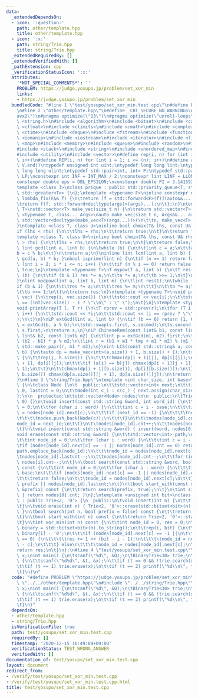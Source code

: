 ```yaml
---
data:
  _extendedDependsOn:
  - icon: ':question:'
    path: other/template.hpp
    title: other/template.hpp
  - icon: ':x:'
    path: string/Trie.hpp
    title: string/Trie.hpp
  _extendedRequiredBy: []
  _extendedVerifiedWith: []
  _pathExtension: cpp
  _verificationStatusIcon: ':x:'
  attributes:
    '*NOT_SPECIAL_COMMENTS*': ''
    PROBLEM: https://judge.yosupo.jp/problem/set_xor_min
    links:
    - https://judge.yosupo.jp/problem/set_xor_min
  bundledCode: "#line 1 \"test/yosupo/set_xor_min.test.cpp\"\n#define PROBLEM \"https://judge.yosupo.jp/problem/set_xor_min\"\
    \n#line 2 \"other/template.hpp\"\n#define _CRT_SECURE_NO_WARNINGS\n#pragma target(\"\
    avx2\")\n#pragma optimize(\"O3\")\n#pragma optimize(\"unroll-loops\")\n#include\
    \ <string.h>\n#include <algorithm>\n#include <bitset>\n#include <cassert>\n#include\
    \ <cfloat>\n#include <climits>\n#include <cmath>\n#include <complex>\n#include\
    \ <ctime>\n#include <deque>\n#include <fstream>\n#include <functional>\n#include\
    \ <iomanip>\n#include <iostream>\n#include <iterator>\n#include <list>\n#include\
    \ <map>\n#include <memory>\n#include <queue>\n#include <random>\n#include <set>\n\
    #include <stack>\n#include <string>\n#include <unordered_map>\n#include <unordered_set>\n\
    #include <utility>\n#include <vector>\n#define rep(i, n) for (int i = 0; i < (n);\
    \ i++)\n#define REP(i, n) for (int i = 1; i <= (n); i++)\n#define all(V) V.begin(),\
    \ V.end()\ntypedef unsigned int uint;\ntypedef long long lint;\ntypedef unsigned\
    \ long long ulint;\ntypedef std::pair<int, int> P;\ntypedef std::pair<lint, lint>\
    \ LP;\nconstexpr int INF = INT_MAX / 2;\nconstexpr lint LINF = LLONG_MAX / 2;\n\
    constexpr double eps = DBL_EPSILON;\nconstexpr double PI = 3.141592653589793238462643383279;\n\
    template <class T>\nclass prique : public std::priority_queue<T, std::vector<T>,\
    \ std::greater<T>> {\n};\ntemplate <typename F>\ninline constexpr decltype(auto)\
    \ lambda_fix(F&& f) {\n\treturn [f = std::forward<F>(f)](auto&&... args) {\n\t\
    \treturn f(f, std::forward<decltype(args)>(args)...);\n\t};\n}\ntemplate <typename\
    \ T>\nstd::vector<T> make_vec(size_t n) {\n\treturn std::vector<T>(n);\n}\ntemplate\
    \ <typename T, class... Args>\nauto make_vec(size_t n, Args&&... args) {\n\treturn\
    \ std::vector<decltype(make_vec<T>(args...))>(\n\t\tn, make_vec<T>(std::forward<Args>(args)...));\n\
    }\ntemplate <class T, class U>\ninline bool chmax(T& lhs, const U& rhs) {\n\t\
    if (lhs < rhs) {\n\t\tlhs = rhs;\n\t\treturn true;\n\t}\n\treturn false;\n}\n\
    template <class T, class U>\ninline bool chmin(T& lhs, const U& rhs) {\n\tif (lhs\
    \ > rhs) {\n\t\tlhs = rhs;\n\t\treturn true;\n\t}\n\treturn false;\n}\ninline\
    \ lint gcd(lint a, lint b) {\n\twhile (b) {\n\t\tlint c = a;\n\t\ta = b;\n\t\t\
    b = c % b;\n\t}\n\treturn a;\n}\ninline lint lcm(lint a, lint b) { return a /\
    \ gcd(a, b) * b; }\nbool isprime(lint n) {\n\tif (n == 1) return false;\n\tfor\
    \ (int i = 2; i * i <= n; i++) {\n\t\tif (n % i == 0) return false;\n\t}\n\treturn\
    \ true;\n}\ntemplate <typename T>\nT mypow(T a, lint b) {\n\tT res(1);\n\twhile\
    \ (b) {\n\t\tif (b & 1) res *= a;\n\t\ta *= a;\n\t\tb >>= 1;\n\t}\n\treturn res;\n\
    }\nlint modpow(lint a, lint b, lint m) {\n\tlint res(1);\n\twhile (b) {\n\t\t\
    if (b & 1) {\n\t\t\tres *= a;\n\t\t\tres %= m;\n\t\t}\n\t\ta *= a;\n\t\ta %= m;\n\
    \t\tb >>= 1;\n\t}\n\treturn res;\n}\ntemplate <typename T>\nvoid printArray(std::vector<T>&\
    \ vec) {\n\trep(i, vec.size()) {\n\t\tstd::cout << vec[i];\n\t\tstd::cout << (i\
    \ == (int)vec.size() - 1 ? \"\\n\" : \" \");\n\t}\n}\ntemplate <typename T>\n\
    void printArray(T l, T r) {\n\tT rprev = std::prev(r);\n\tfor (T i = l; i != r;\
    \ i++) {\n\t\tstd::cout << *i;\n\t\tstd::cout << (i == rprev ? \"\\n\" : \" \"\
    );\n\t}\n}\nLP extGcd(lint a, lint b) {\n\tif (b == 0) return {1, 0};\n\tLP s\
    \ = extGcd(b, a % b);\n\tstd::swap(s.first, s.second);\n\ts.second -= a / b *\
    \ s.first;\n\treturn s;\n}\nLP ChineseRem(const lint& b1, const lint& m1, const\
    \ lint& b2, const lint& m2) {\n\tlint p = extGcd(m1, m2).first;\n\tlint tmp =\
    \ (b2 - b1) * p % m2;\n\tlint r = (b1 + m1 * tmp + m1 * m2) % (m1 * m2);\n\treturn\
    \ std::make_pair(r, m1 * m2);\n}\nint LCS(const std::string& a, const std::string&\
    \ b) {\n\tauto dp = make_vec<int>(a.size() + 1, b.size() + 1);\n\trep(i, a.size())\
    \ {\n\t\trep(j, b.size()) {\n\t\t\tchmax(dp[i + 1][j], dp[i][j]);\n\t\t\tchmax(dp[i][j\
    \ + 1], dp[i][j]);\n\t\t\tif (a[i] == b[j]) chmax(dp[i + 1][j + 1], dp[i][j] +\
    \ 1);\n\t\t}\n\t\tchmax(dp[i + 1][b.size()], dp[i][b.size()]);\n\t}\n\trep(j,\
    \ b.size()) chmax(dp[a.size()][j + 1], dp[a.size()][j]);\n\treturn dp[a.size()][b.size()];\n\
    }\n#line 3 \"string/Trie.hpp\"\ntemplate <int char_size, int base>\nclass Trie\
    \ {\n\tclass Node {\n\t  public:\n\t\tstd::vector<int> next;\n\t\tint c, cnt =\
    \ 0, lastcnt = 0;\n\t\tNode(int c_) : c(c_) { next.assign(char_size, -1); }\n\t\
    };\n\n  protected:\n\tstd::vector<Node> nodes;\n\n  public:\n\tTrie() : nodes(1,\
    \ 0) {}\n\tvoid insert(const std::string &word, int word_id) {\n\t\tint node_id\
    \ = 0;\n\t\tfor (char i : word) {\n\t\t\tint c = i - base;\n\t\t\tint &next_id\
    \ = nodes[node_id].next[c];\n\t\t\tif (next_id == -1) {\n\t\t\t\tnext_id = nodes.size();\n\
    \t\t\t\tnodes.push_back(Node(c));\n\t\t\t}\n\t\t\tnodes[node_id].cnt++;\n\t\t\t\
    node_id = next_id;\n\t\t}\n\t\tnodes[node_id].cnt++;\n\t\tnodes[node_id].lastcnt++;\n\
    \t}\n\tvoid insert(const std::string &word) { insert(word, nodes[0].cnt); }\n\t\
    void erase(const std::string &word) {\n\t\tstd::vector<int> path;\n\t\tpath.reserve(word.size());\n\
    \t\tint node_id = 0;\n\t\tfor (char i : word) {\n\t\t\tint c = i - base;\n\t\t\
    \tif (nodes[node_id].next[c] == -1 || nodes[node_id].cnt == 0) return;\n\t\t\t\
    path.emplace_back(node_id);\n\t\t\tnode_id = nodes[node_id].next[c];\n\t\t}\n\t\
    \tnodes[node_id].lastcnt--;\n\t\tnodes[node_id].cnt--;\n\t\tfor (int i : path)\
    \ nodes[i].cnt--;\n\t}\n\tbool search(const std::string &word, bool prefix = false)\
    \ const {\n\t\tint node_id = 0;\n\t\tfor (char i : word) {\n\t\t\tint c = i -\
    \ base;\n\t\t\tif (nodes[node_id].next[c] == -1 || nodes[node_id].cnt == 0)\n\t\
    \t\t\treturn false;\n\t\t\tnode_id = nodes[node_id].next[c];\n\t\t}\n\t\treturn\
    \ prefix || nodes[node_id].lastcnt;\n\t}\n\tbool start_with(const std::string\
    \ &prefix) const {\n\t\treturn search(prefix, true);\n\t}\n\tint size() const\
    \ { return nodes[0].cnt; }\n};\ntemplate <unsigned int bit>\nclass BinaryTrie\
    \ : public Trie<2, '0'> {\n  public:\n\tvoid insert(int n) {\n\t\tTrie<2, '0'>::insert(std::bitset<bit>(n).to_string());\n\
    \t}\n\tvoid erase(int n) { Trie<2, '0'>::erase(std::bitset<bit>(n).to_string());\
    \ }\n\tbool search(int n, bool prefix = false) const {\n\t\treturn Trie<2, '0'>::search(std::bitset<bit>(n).to_string());\n\
    \t}\n\tbool start_with(int n) const {\n\t\treturn Trie<2, '0'>::start_with(std::bitset<bit>(n).to_string());\n\
    \t}\n\tint xor_min(int n) const {\n\t\tint node_id = 0, res = 0;\n\t\tstd::string\
    \ binary = std::bitset<bit>(n).to_string();\n\t\trep(i, bit) {\n\t\t\tint c =\
    \ binary[i] - '0';\n\t\t\tif (nodes[node_id].next[c] == -1 ||\n\t\t\t\tnodes[nodes[node_id].next[c]].cnt\
    \ == 0) {\n\t\t\t\tres += 1 << (bit - i - 1);\n\t\t\t\tnode_id = nodes[node_id].next[1\
    \ - c];\n\t\t\t} else\n\t\t\t\tnode_id = nodes[node_id].next[c];\n\t\t}\n\t\t\
    return res;\n\t}\n};\n#line 4 \"test/yosupo/set_xor_min.test.cpp\"\nint Q, t,\
    \ x;\nint main() {\n\tscanf(\"%d\", &Q);\n\tBinaryTrie<30> trie;\n\trep(i, Q)\
    \ {\n\t\tscanf(\"%d%d\", &t, &x);\n\t\tif (t == 0 && !trie.search(x)) trie.insert(x);\n\
    \t\tif (t == 1) trie.erase(x);\n\t\tif (t == 2) printf(\"%d\\n\", trie.xor_min(x));\n\
    \t}\n}\n"
  code: "#define PROBLEM \"https://judge.yosupo.jp/problem/set_xor_min\"\n#include\
    \ \"../../other/template.hpp\"\n#include \"../../string/Trie.hpp\"\nint Q, t,\
    \ x;\nint main() {\n\tscanf(\"%d\", &Q);\n\tBinaryTrie<30> trie;\n\trep(i, Q)\
    \ {\n\t\tscanf(\"%d%d\", &t, &x);\n\t\tif (t == 0 && !trie.search(x)) trie.insert(x);\n\
    \t\tif (t == 1) trie.erase(x);\n\t\tif (t == 2) printf(\"%d\\n\", trie.xor_min(x));\n\
    \t}\n}"
  dependsOn:
  - other/template.hpp
  - string/Trie.hpp
  isVerificationFile: true
  path: test/yosupo/set_xor_min.test.cpp
  requiredBy: []
  timestamp: '2020-12-15 16:49:04+09:00'
  verificationStatus: TEST_WRONG_ANSWER
  verifiedWith: []
documentation_of: test/yosupo/set_xor_min.test.cpp
layout: document
redirect_from:
- /verify/test/yosupo/set_xor_min.test.cpp
- /verify/test/yosupo/set_xor_min.test.cpp.html
title: test/yosupo/set_xor_min.test.cpp
---
```

